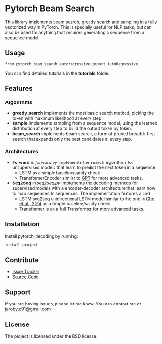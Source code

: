 # Pytorch Beam Search

This library implements beam search, greedy search and sampling in a fully vectorized way in PyTorch. This is specially useful for NLP tasks, but can also be used for anything that requires generating a sequence from a sequence model.

## Usage

    from pytorch_beam_search.autoregressive import AutoRegressive

You can find detailed tutorials in the **tutorials** folder.

## Features

### Algorithms

+ **greedy_search** implements the most basic search method, picking the token with maximum likelihood at every step. 
+ **sample** implements sampling from a sequence model, using the learned distribution at every step to build the output token by token.
+ **beam_search** implements beam search, a form of pruned breadth-first search that expands only the best candidates at every step.

### Architectures

+ **Forward** in *forward.py* implements the search algorithms for unsupervised models that learn to predict the next token in a sequence.
  + LSTM  as a simple baseline/sanity check 
  + TransformerEncoder similar to [GPT](https://s3-us-west-2.amazonaws.com/openai-assets/research-covers/language-unsupervised/language_understanding_paper.pdf) for more advanced tasks.
+ **Seq2Seq** in *seq2seq.py* implements the decoding methods for supervised models with a encoder-decoder architecture that learn how to map sequences to sequences. The implementation features a  and  
  + LSTM  seq2seq unidirectional LSTM model similar to the one in [Cho et al., 2014](https://arxiv.org/abs/1406.1078) as a simple baseline/sanity check
  + Transformer is an a full Transformer for more advanced tasks.


## Installation

Install pytorch_decoding by running:

    install project

## Contribute

- [Issue Tracker](https://github.com/jarobyte91/pytorch_beam_search/issues)
- [Source Code](https://github.com/jarobyte91/pytorch_beam_search)

## Support

If you are having issues, please let me know. You can contact me at jarobyte91@gmail.com

## License

The project is licensed under the BSD license.

